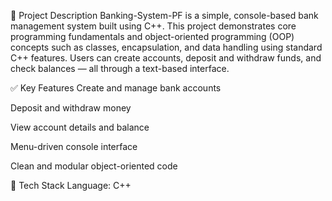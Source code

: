 📌 Project Description
Banking-System-PF is a simple, console-based bank management system built using C++. This project demonstrates core programming fundamentals and object-oriented programming (OOP) concepts such as classes, encapsulation, and data handling using standard C++ features. Users can create accounts, deposit and withdraw funds, and check balances — all through a text-based interface.

✅ Key Features
Create and manage bank accounts

Deposit and withdraw money

View account details and balance

Menu-driven console interface

Clean and modular object-oriented code

🧰 Tech Stack
Language: C++
